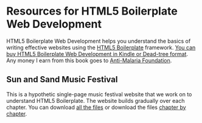 # Resources for HTML5 Boilerplate Web Development

HTML5 Boilerplate Web Development helps you understand the basics of writing effective websites using the [HTML5 Boilerplate](http://html5boilerplate.com) framework. [You can buy HTML5 Boilerplate Web Development in Kindle or Dead-tree format](http://www.packtpub.com/html5-boilerplate-web-development/book). Any money I earn from this book goes to [Anti-Malaria Foundation](http://www.givewell.org/international/top-charities/AMF).

## Sun and Sand Music Festival

This is a hypothetic single-page music festival website that we work on to understand HTML5 Boilerplate. The website builds gradually over each chapter. You can download [all the files]() or download the files [chapter by chapter]().
